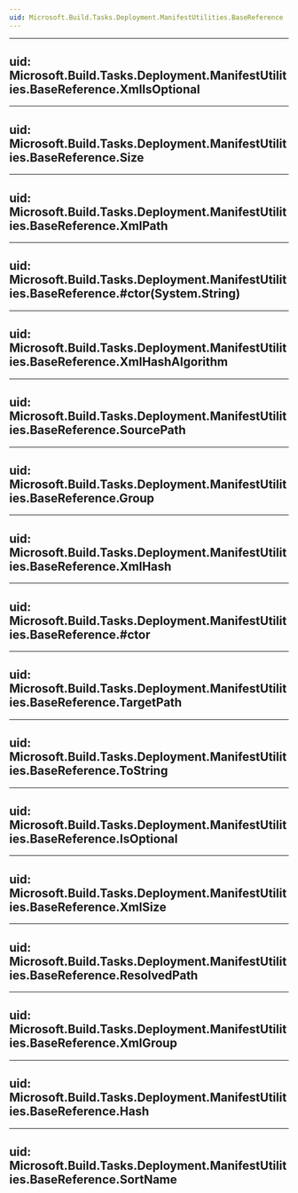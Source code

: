 ```yaml
---
uid: Microsoft.Build.Tasks.Deployment.ManifestUtilities.BaseReference
---
```


---
uid: Microsoft.Build.Tasks.Deployment.ManifestUtilities.BaseReference.XmlIsOptional
---

---
uid: Microsoft.Build.Tasks.Deployment.ManifestUtilities.BaseReference.Size
---

---
uid: Microsoft.Build.Tasks.Deployment.ManifestUtilities.BaseReference.XmlPath
---

---
uid: Microsoft.Build.Tasks.Deployment.ManifestUtilities.BaseReference.#ctor(System.String)
---

---
uid: Microsoft.Build.Tasks.Deployment.ManifestUtilities.BaseReference.XmlHashAlgorithm
---

---
uid: Microsoft.Build.Tasks.Deployment.ManifestUtilities.BaseReference.SourcePath
---

---
uid: Microsoft.Build.Tasks.Deployment.ManifestUtilities.BaseReference.Group
---

---
uid: Microsoft.Build.Tasks.Deployment.ManifestUtilities.BaseReference.XmlHash
---

---
uid: Microsoft.Build.Tasks.Deployment.ManifestUtilities.BaseReference.#ctor
---

---
uid: Microsoft.Build.Tasks.Deployment.ManifestUtilities.BaseReference.TargetPath
---

---
uid: Microsoft.Build.Tasks.Deployment.ManifestUtilities.BaseReference.ToString
---

---
uid: Microsoft.Build.Tasks.Deployment.ManifestUtilities.BaseReference.IsOptional
---

---
uid: Microsoft.Build.Tasks.Deployment.ManifestUtilities.BaseReference.XmlSize
---

---
uid: Microsoft.Build.Tasks.Deployment.ManifestUtilities.BaseReference.ResolvedPath
---

---
uid: Microsoft.Build.Tasks.Deployment.ManifestUtilities.BaseReference.XmlGroup
---

---
uid: Microsoft.Build.Tasks.Deployment.ManifestUtilities.BaseReference.Hash
---

---
uid: Microsoft.Build.Tasks.Deployment.ManifestUtilities.BaseReference.SortName
---
